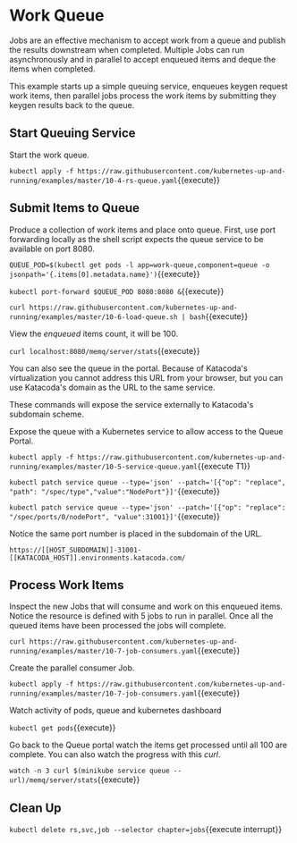 # Work Queue #

Jobs are an effective mechanism to accept work from a queue and publish the results downstream when completed. Multiple Jobs can run asynchronously and in parallel to accept enqueued items and deque the items when completed. 

This example starts up a simple queuing service, enqueues keygen request work items, then parallel jobs process the work items by submitting they keygen results back to the queue.

## Start Queuing Service ##

Start the work queue.

`kubectl apply -f https://raw.githubusercontent.com/kubernetes-up-and-running/examples/master/10-4-rs-queue.yaml`{{execute}}

## Submit Items to Queue ##

Produce a collection of work items and place onto queue. First, use port forwarding locally as the shell script expects the queue service to be available on port 8080.

`QUEUE_POD=$(kubectl get pods -l app=work-queue,component=queue -o jsonpath='{.items[0].metadata.name}')`{{execute}}

`kubectl port-forward $QUEUE_POD 8080:8080 &`{{execute}}

`curl https://raw.githubusercontent.com/kubernetes-up-and-running/examples/master/10-6-load-queue.sh | bash`{{execute}}

View the _enqueued_ items count, it will be 100.

`curl localhost:8080/memq/server/stats`{{execute}}

You can also see the queue in the portal. Because of Katacoda's virtualization you cannot address this URL from your browser, but you can use Katacoda's domain as the URL to the same service.

These commands will expose the service externally to Katacoda's subdomain scheme.

Expose the queue with a Kubernetes service to allow access to the Queue Portal.

`kubectl apply -f https://raw.githubusercontent.com/kubernetes-up-and-running/examples/master/10-5-service-queue.yaml`{{execute T1}}

`kubectl patch service queue --type='json' --patch='[{"op": "replace", "path": "/spec/type","value":"NodePort"}]'`{{execute}}

`kubectl patch service queue --type='json' --patch='[{"op": "replace": "/spec/ports/0/nodePort", "value":31001}]'`{{execute}}

Notice the same port number is placed in the subdomain of the URL.

`https://[[HOST_SUBDOMAIN]]-31001-[[KATACODA_HOST]].environments.katacoda.com/`

## Process Work Items ##

Inspect the new Jobs that will consume and work on this enqueued items. Notice the resource is defined with 5 jobs to run in parallel. Once all the queued items have been processed the jobs will complete.

`curl https://raw.githubusercontent.com/kubernetes-up-and-running/examples/master/10-7-job-consumers.yaml`{{execute}}

Create the parallel consumer Job.

`kubectl apply -f https://raw.githubusercontent.com/kubernetes-up-and-running/examples/master/10-7-job-consumers.yaml`{{execute}}

Watch activity of pods, queue and kubernetes dashboard

`kubectl get pods`{{execute}}

Go back to the Queue portal watch the items get processed until all 100 are complete. You can also watch the progress with this _curl_.

`watch -n 3 curl $(minikube service queue --url)/memq/server/stats`{{execute}}

## Clean Up ##

`kubectl delete rs,svc,job --selector chapter=jobs`{{execute interrupt}}
